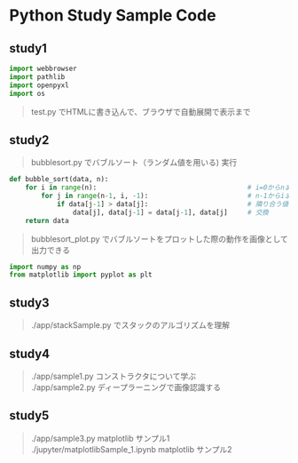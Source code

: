 # Python Study Sample Code

## study1 

```python
import webbrowser
import pathlib
import openpyxl
import os
```
> test.py でHTMLに書き込んで、ブラウザで自動展開で表示まで

## study2

> bubblesort.py でバブルソート（ランダム値を用いる) 実行
```python
def bubble_sort(data, n):
    for i in range(n):                                      # i=0からnまでのループ
        for j in range(n-1, i, -1):                         # n-1からiまでの逆ループ
            if data[j-1] > data[j]:                         # 隣り合う値を比較
                data[j], data[j-1] = data[j-1], data[j]     # 交換
    return data
```

> bubblesort_plot.py でバブルソートをプロットした際の動作を画像として出力できる
```python
import numpy as np
from matplotlib import pyplot as plt
```

## study3
> ./app/stackSample.py でスタックのアルゴリズムを理解

## study4
> ./app/sample1.py コンストラクタについて学ぶ  
> ./app/sample2.py ディープラーニングで画像認識する

## study5 
> ./app/sample3.py matplotlib サンプル1
> ./jupyter/matplotlibSample_1.ipynb  matplotlib サンプル2